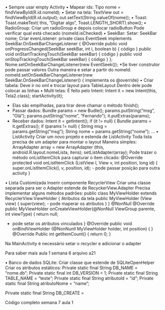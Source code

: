 •	Sempre usar empty Activity
•	Mapear ids:
Tipo nome = findViewById(R.id.nomeId);
•	Setar na tela:
TextView out = findViewById(R.id.output);
out.setText(String.valueOf(nome));
•	Toast:
Toast.makeText( this, “Digitar algo”, Toast.LENGTH_SHORT).show();
•	RadioGroup:
Criar um radioGroup e depois colocar radioButton
Pode verificar qual está checado (nomeId.isChecked)
•	SeekBar:
Setar: SeekBar nome;
Criar evenListener:
private class EventSeek implements SeekBar.OnSeekBarChangeListener {
   @Override
   public void onProgressChanged(SeekBar seekBar, int i, boolean b) {
      código
   } 
   public void onStartTrackingTouch(SeekBar seekBar) {
      código
   } 
   public void onStopTrackingTouch(SeekBar seekBar) {
      código
   } 
};
Nome.setOnSeekBarChangeListener(new EventSeek());
*Se tiver construtor pode passar valores
Outra maneira e setar a partir do nomeId:
nomeId.setOnSeekBarChangeListener(new SeekBar.OnSeekBarChangeListener() { implementa os @override}
•	Criar tabela:
Deve ir no xml e trocar layout para TableLayout
Dentro dele pode colocar as linhas
•	Multi telas:
É feito pelo Intent:
Intent it = new Intent(this, Tela2.class);
startActivity(it);
- Elas são empilhadas, para tirar deve chamar o método finish();
- Passar dados:
Bundle params = new Budle();
params.putString(“msg”, “Olá”);
params.putString(“nome”, “Fernando”);
it.putExtras(params);
- Receber dados:
Intent it = getIntent();
if (it != null) {
   Bundle params = it.getExtras();
   if (params != null) {
      String msg = params.getString(“msg”);
      String nome = params.getString(“nome”);
...
•	ListActivity
Criar um novo projeto e estenda de ListActivity
Toda lista precisa de um adapter para montar o layout
Maneira simples:
ArrayAdapter<String> array = new ArrayAdapter<String> (this,  
                                 android.R.layout.nomeLista, itens);
setListAdapter(array);
    Pode trazer o método onListItemClick para capturar o item clicado:
    @Override
    protected void onListItemClick (ListView l, View v, int position, long id) {
        super.onListItemClick(l, v, position, id);
        - pode passar posição para outra activity
    }


•	Lista Customizada
Inserir componente RecyclerView
Criar uma classe separada para ser o Adapter estende de RecyckerView.Adapter
Precisa implementar alguns métodos padrões:
public class MyViewHolder extends RecyclerView.ViewHolder {
   Atributos da tela
   public MyViewHolder (View view) { 
      super(view);
      - pode maperar os atributos
   }
} 
@NonNull @Override
public MyViewHolder onCreateViewHolder(@NonNull ViewGroup parente, int viewType) { 
   return null; 
   - pode setar os atributos vinculados
}
@Override
public void onBindViewHolder (@NonNunll MyViewHolder holder, int position) {  }
@Override
Public int getItemCount() { return 0; }

Na MainActivity é necessário setar o recycler e adicionar o adapter

Para saber mais aula 1 semana 6 arquivo a21


•	Banco de dados SQLite:
Criar classe que estende de SQLiteOpenHelper
Criar os atributos estáticos:
Private static final String DB_NAME = “nome.db”;
Private static final int DB_VERSION = 1;
Private static final String TABLE_NAME = “teste”;
Private static final String atributoId = “id”;
Private static final String atributoNome = “name”;

Private static final String DB_CREATE = 

Código completo semana 7 aula 1


